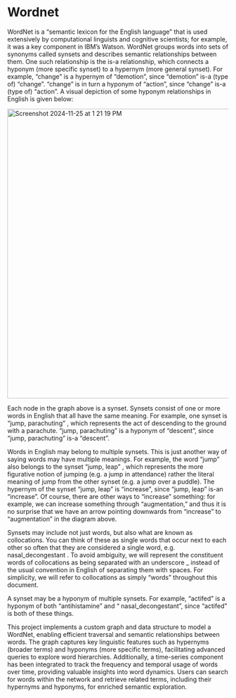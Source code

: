 # Wordnet

WordNet is a “semantic lexicon for the English language” that is used extensively by computational linguists and cognitive scientists; for example, it was a key component in IBM’s Watson. WordNet groups words into sets of synonyms called synsets and describes semantic relationships between them. One such relationship is the is-a relationship, which connects a hyponym (more specific synset) to a hypernym (more general synset). For example, “change” is a hypernym of “demotion”, since “demotion” is-a (type of) “change”. “change” is in turn a hyponym of “action”, since “change” is-a (type of) “action”. A visual depiction of some hyponym relationships in English is given below:

<img width="659" alt="Screenshot 2024-11-25 at 1 21 19 PM" src="https://github.com/user-attachments/assets/6cdb3628-74dc-4ebe-b62c-5e3d5977a374">

Each node in the graph above is a synset. Synsets consist of one or more words in English that all have the same meaning. For example, one synset is “jump, parachuting” , which represents the act of descending to the ground with a parachute. “jump, parachuting” is a hyponym of “descent”, since “jump, parachuting” is-a “descent”.

Words in English may belong to multiple synsets. This is just another way of saying words may have multiple meanings. For example, the word “jump” also belongs to the synset “jump, leap” , which represents the more figurative notion of jumping (e.g. a jump in attendance) rather the literal meaning of jump from the other synset (e.g. a jump over a puddle). The hypernym of the synset “jump, leap” is “increase”, since “jump, leap” is-an “increase”. Of course, there are other ways to “increase” something: for example, we can increase something through “augmentation,” and thus it is no surprise that we have an arrow pointing downwards from “increase” to “augmentation” in the diagram above.

Synsets may include not just words, but also what are known as collocations. You can think of these as single words that occur next to each other so often that they are considered a single word, e.g. nasal_decongestant . To avoid ambiguity, we will represent the constituent words of collocations as being separated with an underscore _ instead of the usual convention in English of separating them with spaces. For simplicity, we will refer to collocations as simply “words” throughout this document.

A synset may be a hyponym of multiple synsets. For example, “actifed” is a hyponym of both “antihistamine” and “ nasal_decongestant”, since “actifed” is both of these things.

This project implements a custom graph and data structure to model a WordNet, enabling efficient traversal and semantic relationships between words. The graph captures key linguistic features such as hypernyms (broader terms) and hyponyms (more specific terms), facilitating advanced queries to explore word hierarchies. Additionally, a time-series component has been integrated to track the frequency and temporal usage of words over time, providing valuable insights into word dynamics. Users can search for words within the network and retrieve related terms, including their hypernyms and hyponyms, for enriched semantic exploration.
